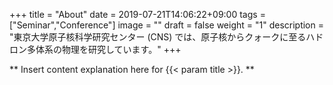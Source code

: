 +++
title =  "About"
date = 2019-07-21T14:06:22+09:00
tags = ["Seminar","Conference"]
image = ""
draft = false
weight = "1"
description = "東京大学原子核科学研究センター (CNS) では、原子核からクォークに至るハドロン多体系の物理を研究しています。"
+++

** Insert content explanation here for {{< param title >}}. **
